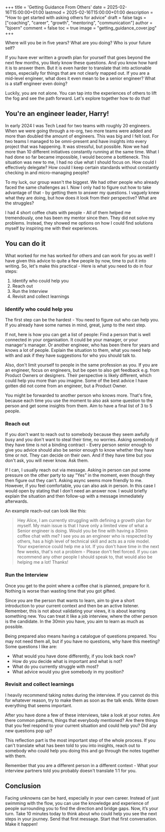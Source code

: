 +++
title = 'Getting Guidance From Others'
date = 2025-02-16T15:00:00+01:00
lastmod = 2025-02-16T15:00:00+01:00
description = "How to get started with asking others for advice"
draft = false
tags = ["coaching", "career", "growth", "mentoring", "communication"]
author = "bjoern"
comment = false
toc = true
image = "getting_guidance_cover.jpg"
+++

Where will you be in five years?
What are you doing?
Who is your future self?

If you have ever written a growth plan for yourself that goes beyond the next few months, you likely know these questions.
And you know how hard it is to answer them.
But it is even harder to translate that into actionable steps, especially for things that are not clearly mapped out.
If you are a mid-level engineer, what does it even mean to be a senior engineer? What is a staff engineer even doing?

Luckily, you are not alone. You can tap into the experiences of others to lift the fog and see the path forward. Let's explore together how to do that!

## You're an engineer leader, Harry!

In early 2024 I was Tech Lead for two teams with roughly 20 engineers. When we were going through a re-org, two more teams were added and more than doubled the amount of engineers. 
This was big and I felt lost. 
For two teams I managed to be omni-present and have insights into every project that was happening. It was stressful, but possible. Now we had more than 10 different initiatives constantly running at the same time. 
What I had done so far became impossible, I would become a bottleneck. 
This situation was new to me, I had no clue what I should focus on. How could I effectively delegate? How could I keep certain standards without constantly checking in and micro-managing people?

To my luck, our group wasn't the biggest. We had other people who already faced the same challenges as I.
Now I only had to figure out how to take advantage of that - by getting them to answer my questions.
I vaguely knew what they are doing, but how does it look from their perspective? What are the struggles? 

I had 4 short coffee chats with people - All of them helped me tremendously, one has been my mentor since then. 
They did not solve my problems. 
Instead, they showed me options on how I could find solutions myself by inspiring me with their experiences.

## You can do it

What worked for me has worked for others and can work for you as well! 
I have given this advice to quite a few people by now, time to put it into writing.
So, let's make this practical - Here is what you need to do in four steps:

1. Identify who could help you
2. Reach out
3. Run the Interview
4. Revisit and collect learnings

### Identify who could help you

The first step can be the hardest - You need to figure out who can help you.
If you already have some names in mind, great, jump to the next step. 

If not, here is how you can get a list of people:
Find a person that is well connected in your organisation. It could be your manager, or your manager's manager. 
Or another engineer, who has been there for years and knows a lot of people. 
Explain the situation to them, what you need help with and ask if they have suggestions for who you should talk to. 

Also, don't limit yourself to people in the same profession as you. If you are an engineer, focus on engineers, but be open to also get feedback e.g. from Product Owners or designers. Their perspective is likely different, which could help you more than you imagine. Some of the best advice I have gotten did not come from an engineer, but a Product Owner. 

You might be forwarded to another person who knows more. That's fine, because each time you use the moment to also ask some question to the person and get some insights from them. Aim to have a final list of 3 to 5 people.

### Reach out

If you don't want to reach out to somebody because they seem awfully busy and you don't want to steal their time, no worries. Asking somebody if they have time is not a binding contract - Every person senior enough to give you advice should also be senior enough to know whether they have time or not. They can decide on their own. And if they have time but you don't ask, you will never know. Ask them.

If I can, I usually reach out via message. Asking in person can put some pressure on the other party to say "Yes" in the moment, even though they then figure out they can't. Asking async seems more friendly to me. However, if you feel comfortable, you can also ask in person. In this case I would open by stating that I don't need an answer now. I would briefly explain the situation and then follow-up with a message immediately afterwards.

An example reach-out can look like this:

> Hey Alice,
> I am currently struggling with defining a growth plan for myself. My main issue is that I have only a limited view of
> what a Senior engineer is doing. Would you be fine with having a 30min coffee chat with me? I see you as an engineer who is respected by others, has a high level of technical skill and acts as a role model. Your experience could help me a lot. 
> If you don't have time in the next few weeks, that's not a problem - Please don't feel forced. 
> If you can recommend any other people I should speak to, that would also be helping me a lot! Thanks!

### Run the Interview

Once you get to the point where a coffee chat is planned, prepare for it. 
Nothing is worse than wasting time that you got gifted. 

Since you are the person that wants to learn, aim to give a short introduction to your current context and then be an active listener. Remember, this is not about validating your views, it is about learning something new. 
You can treat it like a job interview, where the other person is the candidate. 
In the 30min you have, you aim to learn as much as possible. 

Being prepared also means having a catalogue of questions prepared. You may not need them all, but if you have no questions, why have this meeting? 
Some questions I like are:
- What would you have done differently, if you look back now?
- How do you decide what is important and what is not?
- What do you currently struggle with most?
- What advice would you give somebody in my position?
 
### Revisit and collect learnings 

I heavily recommend taking notes during the interview. If you cannot do this for whatever reason, try to make them as soon as the talk ends.
Write down everything that seems important. 

After you have done a few of these interviews, take a look at your notes. 
Are there common patterns, things that everybody mentioned?
Are there things that you feel respond to your current situation and could help you?
Did any new questions pop up?

This reflection part is the most important step of the whole process. 
If you can't translate what has been told to you into insights, reach out to somebody who could help you doing this and go through the notes together with them. 

Remember that you are a different person in a different context - What your interview partners told you probably doesn't translate 1:1 for you. 

## Conclusion 

Facing unknowns can be hard, especially in your own career. Instead of just swimming with the flow, you can use the knowledge and experience of people surrounding you to find the direction and bridge gaps. 
Now, it’s your turn. Take 10 minutes today to think about who could help you see the next steps in your journey. Send that first message. Start that first conversation. Make it happen!
